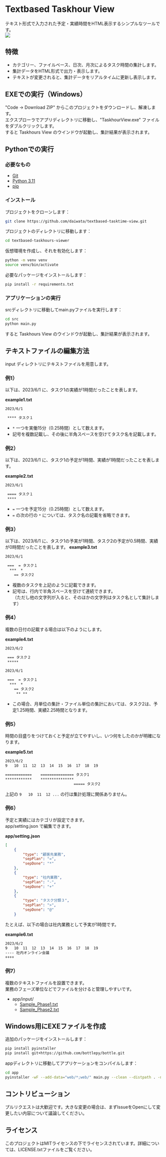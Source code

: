 # Textbased Taskhour View
テキスト形式で入力された予定・実績時間をHTML表示するシンプルなツールです。  
![](capt.png)

## 特徴
- カテゴリー、ファイルベース、日次、月次によるタスク時間の集計します。
- 集計データをHTML形式で出力・表示します。
- テキストが変更されると、集計データをリアルタイムに更新し表示します。

## EXEでの実行（Windows）
"Code -> Download ZIP" からこのプロジェクトをダウンロードし、解凍します。  
エクスプローラでアプリディレクトリに移動し、"TaskhourView.exe" ファイルをダブルクリックします。  
すると Taskhours View のウインドウが起動し、集計結果が表示されます。

## Pythonでの実行

### 必要なもの  
- [Git](https://git-scm.com/)
- [Python 3.11](https://www.python.org/downloads/)
- [pip](https://pip.pypa.io/en/stable/installation/)

### インストール

プロジェクトをクローンします：

```bash
git clone https://github.com/daiwata/textbased-tasktime-view.git
```

プロジェクトのディレクトリに移動します：

```bash
cd textbased-taskhours-viewer
```

仮想環境を作成し、それを有効化します：

```bash
python -m venv venv
source venv/bin/activate
```

必要なパッケージをインストールします：

```bash
pip install -r requirements.txt
```

### アプリケーションの実行

srcディレクトリに移動してmain.pyファイルを実行します：

```bash
cd src
python main.py
```

すると Taskhours View のウインドウが起動し、集計結果が表示されます。


## テキストファイルの編集方法

input ディレクトリにテキストファイルを用意します。

### 例1）

以下は、2023/6/1 に、タスク1の実績が1時間だったことを表します。

**example1.txt**

```txt
2023/6/1

 **** タスク１
```

- `*` 一つを実働15分（0.25時間）として数えます。
- 記号を複数記載し、その後に半角スペースを空けてタスク名を記載します。

### 例2）

以下は、2023/6/1 に、タスク1の予定が1時間、実績が1時間だったことを表します。

**example2.txt**

```txt
2023/6/1

 ==== タスク１
 ****

```

- `=` 一つを予定15分（0.25時間）として数えます。
- `=` の次の行の `*` については、タスク名の記載を省略できます。

### 例3）

以下は、2023/6/1 に、タスク1の予実が1時間、タスク2の予定が0.5時間、実績が0時間だったことを表します。
**example3.txt**

```txt
2023/6/1

 ===  = タスク１
  ***  *
    == タスク2
```

- 複数のタスクを上記のように記載できます。
- 記号は、行内で半角スペースを空けて連続できます。  
  （ただし他の文字列が入ると、そのほかの文字列はタスク名として集計します）


### 例4）

複数の日付の記載する場合は以下のようにします。

**example4.txt**

```txt
2023/6/2

 === タスク２
 *****

2023/6/1

 ===  = タスク１
  ***  *
    == タスク2
     ** **
```

- この場合、月単位の集計・ファイル単位の集計においては、タスク2は、予定1.25時間、実績2.25時間となります。


### 例5）

時間の目盛りをつけておくと予定が立てやすいし、いつ何をしたのかが明確になります。

**example5.txt**

```txt
2023/6/2
9   10  11  12  13  14  15  16  17  18  19

============    =============== タスク1
************    ***************
                               ===== タスク2
```

上記の `9   10  11  12 ...` の行は集計処理に関係ありません。


### 例6）

予定と実績にはカテゴリが設定できます。  
app/setting.json で編集できます。

**app/setting.json**

```json
[
    { 
        "type": "顧客先業務", 
        "sepPlan": "=", 
        "sepDone": "*"
    },
    { 
        "type": "社内業務", 
        "sepPlan": "-", 
        "sepDone": "+"
    },
    { 
        "type": "タスク分類３", 
        "sepPlan": ">", 
        "sepDone": "@"
    }
```

たとえば、以下の場合は社内業務として予実が1時間です。

**example6.txt**

```txt
2023/6/2
9   10  11  12  13  14  15  16  17  18  19
---- 社内オンライン会議
++++
```

### 例7）

複数のテキストファイルを設置できます。  
業務のフェーズ単位などでファイルを分けると管理しやすいです。

- app/input/ 
  - [Sample_Phase1.txt](app/input/Sample_Phase1.txt)
  - [Sample_Phase2.txt](app/input/Sample_Phase2.txt)


## Windows用にEXEファイルを作成

追加のパッケージをインストールします：

```bash
pip install pyinstaller
pip install git+https://github.com/bottlepy/bottle.git
```

appディレクトリに移動してアプリケーションをコンパイルします：

```bash
cd app
pyinstaller -wF --add-data="web/*;web/" main.py --clean --distpath . -n TaskhoursView.exe
```

## コントリビューション

プルリクエストは大歓迎です。大きな変更の場合は、まずIssueをOpenにして変更したい内容について議論してください。

## ライセンス

このプロジェクトはMITライセンスの下でライセンスされています。詳細については、LICENSE.txtファイルをご覧ください。
